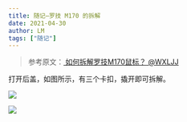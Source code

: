 ```yaml
---
title: 随记—罗技 M170 的拆解
date: 2021-04-30
author: LM
tags: ["随记"]
---
```


> 参考原文：[ 如何拆解罗技M170鼠标？ @WXLJJ ](https://zhuanlan.zhihu.com/p/54294361)

打开后盖，如图所示，有三个卡扣，撬开即可拆解。

![](/drawingbed/img/202204291734478.png)

![](/drawingbed/img/202204291734690.png)

